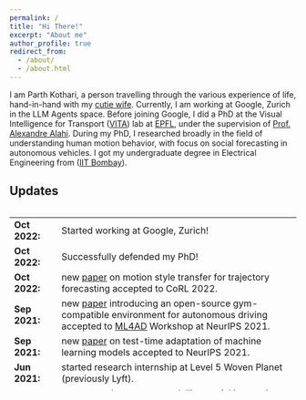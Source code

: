 ```yaml
---
permalink: /
title: "Hi There!"
excerpt: "About me"
author_profile: true
redirect_from: 
  - /about/
  - /about.html
---
```


I am Parth Kothari, a person travelling through the various experience of life, hand-in-hand with my [cutie wife](https://dhruti96shah.github.io). Currently, I am working at Google, Zurich in the LLM Agents space. Before joining Google, I did a PhD at the Visual Intelligence for Transport ([VITA](https://www.epfl.ch/labs/vita/)) lab at [EPFL](https://www.epfl.ch/en/), under the supervision of [Prof. Alexandre Alahi](https://scholar.google.com/citations?user=UIhXQ64AAAAJ&hl=en). During my PhD, I researched broadly in the field of understanding human motion behavior, with focus on social forecasting in autonomous vehicles. I got my undergraduate degree in Electrical Engineering from ([IIT Bombay](http://www.iitb.ac.in)).


## Updates

<div style="height:320px;overflow:auto;">
<table>
<col width="100px">
<col width="650px">

<tr><td><b>Oct 2022:</b></td><td> Started working at Google, Zurich!</td></tr>

<tr><td><b>Oct 2022:</b></td><td> Successfully defended my PhD!</td></tr>

<tr><td><b>Oct 2022:</b></td><td> new <a href="https://openreview.net/pdf?id=tVgD4METs6o">paper</a> on motion style transfer for trajectory forecasting accepted to CoRL 2022.</td></tr>

<tr><td><b>Sep 2021:</b></td><td> new <a href="https://arxiv.org/abs/2111.06889">paper</a> introducing an open-source gym-compatible environment for autonomous driving accepted to <a href="https://ml4ad.github.io/">ML4AD</a> Workshop at NeurIPS 2021. </td></tr>

<tr><td><b>Sep 2021:</b></td><td> new <a href="https://proceedings.neurips.cc/paper/2021/file/b618c3210e934362ac261db280128c22-Paper.pdf">paper</a> on test-time adaptation of machine learning models accepted to NeurIPS 2021. </td></tr>

<tr><td><b>Jun 2021:</b></td><td> started research internship at Level 5 Woven Planet (previously Lyft). </td></tr>

<tr><td><b>Apr 2021:</b></td><td> gave guest lectures on <a href="https://tube.switch.ch/videos/G2txflHB4t">modelling social interactions</a> and <a href="https://tube.switch.ch/videos/py9mqGEqTv">modelling multimodal distributions</a> for human trajectory forecasting for the <a href="https://edu.epfl.ch/coursebook/fr/deep-learning-for-autonomous-vehicles-CIVIL-459">Deep Learning for Autonomous Vehicles</a> course. </td></tr>

<tr><td><b>Mar 2021:</b></td><td> new <a href="https://openaccess.thecvf.com/content/CVPR2021/html/Kothari_Interpretable_Social_Anchors_for_Human_Trajectory_Forecasting_in_Crowds_CVPR_2021_paper.html">paper</a> on interpretable anchor-based method for human trajectory forecasting in crowds accepted to CVPR 2021.</td></tr>

<tr><td><b>Feb 2021:</b></td><td> new <a href="https://ieeexplore.ieee.org/abstract/document/9408398">paper</a> on modelling human social interactions in crowds and describing our TrajNet++ benchmark to appear in IEEE Transactions on Intelligent Transportation Systems. <a href="https://github.com/vita-epfl/trajnetplusplusbaselines">[Code]</a> </td></tr>

<tr><td><b>Nov 2019:</b></td><td> new <a href="https://arxiv.org/pdf/1902.00813.pdf">paper</a> on collaborative sampling from generative adversarial networks is accepted to <a href="https://aaai.org/Conferences/AAAI-20/">AAAI 2020</a>. <a href="https://github.com/vita-epfl/collaborative-gan-sampling">[Code]</a></td></tr>

<tr><td><b>Nov 2019:</b></td><td> cleared the EPFL PhD Candidancy Exam.</td></tr>

<tr><td><b>Aug 2018:</b></td><td> graduated from IIT Bombay, with Institute Rank 7. </td></tr>

<tr><td><b>Jun 2018:</b></td><td> secured 3rd position in the <a href="https://www.kaggle.com/c/ifood2018/leaderboard">iFood Challenge</a> at CVPR 2018. <a href="https://github.com/TheShadow29/Ifood-challenge-2018">[Code]</a></td></tr>

<tr><td><b>Apr 2018:</b></td><td> I will be joining VITA Lab as a PhD candidate, under supervision of Prof. Alexandre Alahi, in Fall 2018 </td></tr>

